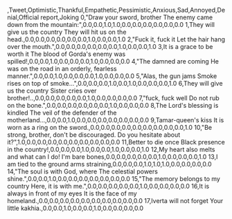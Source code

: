 ,Tweet,Optimistic,Thankful,Empathetic,Pessimistic,Anxious,Sad,Annoyed,Denial,Official report,Joking
0,"Draw your sword, brother The enemy came down from the mountain:",0.0,0.0,1.0,1.0,0.0,0.0,0.0,0.0,0.0,0.0
1,They will give us the country They will hit us on the head.,0.0,0.0,0.0,0.0,0.0,0.0,1.0,0.0,0.0,1.0
2,"Fuck it, fuck it Let the hair hang over the mouth.",0.0,0.0,0.0,0.0,0.0,0.0,1.0,0.0,0.0,1.0
3,It is a grace to be worth it The blood of Gorda's enemy was spilled!,0.0,0.0,1.0,0.0,0.0,0.0,1.0,0.0,0.0,0.0
4,"The damned are coming He was on the road in an orderly, fearless manner.",0.0,0.0,1.0,0.0,0.0,0.0,1.0,0.0,0.0,0.0
5,"Alas, the gun jams Smoke rises on top of smoke...",0.0,0.0,0.0,1.0,0.0,1.0,0.0,0.0,0.0,1.0
6,They will give us the country Sister cries over brother!..,0.0,0.0,0.0,0.0,0.0,1.0,0.0,0.0,0.0,0.0
7,"fuck, fuck well Do not rub on the bone.",0.0,0.0,0.0,0.0,0.0,0.0,1.0,0.0,0.0,0.0
8,The Lord's blessing is kindled The veil of the defender of the motherland...,0.0,0.0,1.0,0.0,0.0,0.0,0.0,0.0,0.0,0.0
9,Tamar-queen's kiss It is worn as a ring on the sword.,0.0,0.0,0.0,0.0,0.0,0.0,0.0,0.0,0.0,1.0
10,"Be strong, brother, don't be discouraged. Do you hesitate about it?",1.0,0.0,0.0,0.0,0.0,0.0,0.0,0.0,0.0,0.0
11,Better to die once Black presence in the country!,0.0,0.0,0.0,1.0,0.0,0.0,1.0,0.0,0.0,1.0
12,My heart also melts and what can I do! I'm bare bones,0.0,0.0,0.0,0.0,0.0,1.0,0.0,0.0,0.0,1.0
13,I am tied to the ground arms straining,0.0,0.0,0.0,1.0,1.0,1.0,0.0,0.0,0.0,0.0
14,"The soul is with God, where The celestial powers shine.",0.0,0.0,1.0,0.0,0.0,0.0,0.0,0.0,0.0,0.0
15,"The memory belongs to my country Here, it is with me.",0.0,0.0,0.0,0.0,0.0,1.0,0.0,0.0,0.0,0.0
16,It is always in front of my eyes It is the face of my homeland.,0.0,0.0,0.0,0.0,0.0,0.0,0.0,0.0,0.0,0.0
17,Iverta will not forget Your little kakhia.,0.0,0.0,1.0,0.0,0.0,1.0,0.0,0.0,0.0,0.0
